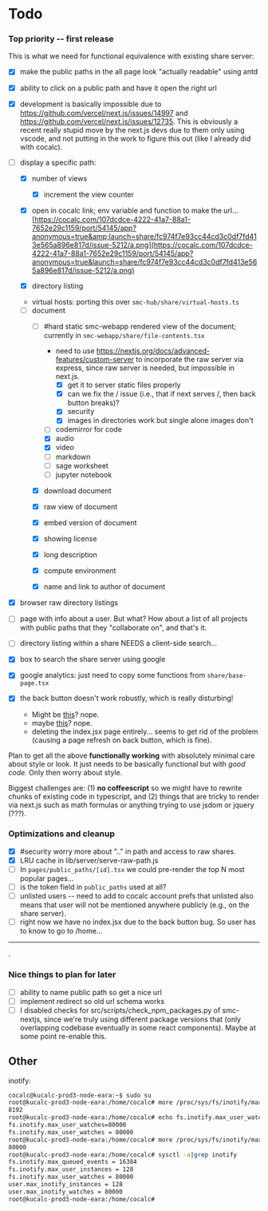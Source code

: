 # Todo

### Top priority -- first release

This is what we need for functional equivalence with existing share server:

- [x] make the public paths in the all page look "actually readable" using antd

- [x] ability to click on a public path and have it open the right url

- [x] development is basically impossible due to https://github.com/vercel/next.js/issues/14997 and https://github.com/vercel/next.js/issues/12735.  This is obviously a recent really stupid move by the next.js devs due to them only using vscode, and not putting in the work to figure this out (like I already did with cocalc).

- [ ] display a specific path:
  - [x] number of views
    - [x] increment the view counter

  - [x] open in cocalc link; env variable and function to make the url...  
    [https://cocalc.com/107dcdce-4222-41a7-88a1-7652e29c1159/port/54145/app?anonymous=true&amp;launch=share/fc974f7e93cc44cd3c0df7fd413e565a896e817d/issue-5212/a.png](https://cocalc.com/107dcdce-4222-41a7-88a1-7652e29c1159/port/54145/app?anonymous=true&launch=share/fc974f7e93cc44cd3c0df7fd413e565a896e817d/issue-5212/a.png)

  - [x]  directory listing

  - virtual hosts: porting this over `smc-hub/share/virtual-hosts.ts`

  - [ ] document
    - [ ] #hard static smc-webapp rendered view of the document; currently in `smc-webapp/share/file-contents.tsx`
      - need to use https://nextjs.org/docs/advanced-features/custom-server to incorporate the raw server via express, since raw server is needed, but impossible in next.js.
        - [x] get it to server static files properly
        - [x] can we fix the / issue (i.e., that if next serves /, then back button breaks)?
        - [x] security
        - [x] images in directories work  but single alone images don't
      - [ ] codemirror for code
      - [x] audio
      - [x] video
      - [ ] markdown
      - [ ] sage worksheet
      - [ ] jupyter notebook
    - [x] download  document
    - [x] raw view of document
    - [x] embed version of document
    - [x] showing license
    - [x] long description
    - [x] compute environment
    - [x] name and link to author of document


- [x] browser raw directory listings

- [ ] page with info about a user.  But what?  How about a list of all projects with public paths that they "collaborate on", and that's it.

- [ ] directory listing within a share NEEDS a client-side search...

- [x] box to search the share server using google

- [x] google analytics: just need to copy some functions from `share/base-page.tsx`

- [x] the back button doesn't work robustly, which is really disturbing!
  - Might be [this](https://github.com/vercel/next.js/issues/7091)? nope.
  - maybe [this](https://github.com/vercel/next.js/issues/9989)? nope.
  - deleting the index.jsx page entirely... seems to get rid of the problem (causing a page refresh on back button, which is fine).

Plan to get all the above **functionally working** with absolutely minimal care about style or look.  It just needs to be basically functional but with _good code._  Only then worry about style.

Biggest challenges are: (1) **no coffeescript** so we might have to rewrite chunks of existing code in typescript, and (2) things that are tricky to render via next.js such as math formulas or anything trying to use jsdom or jquery (???).

### Optimizations and cleanup

- [x] #security  worry more about ".." in path and access to raw shares.
- [x] LRU cache in lib/server/serve-raw-path.js
- [ ]  In `pages/public_paths/[id].tsx`  we could pre-render the top N most popular pages...
- [ ] is the token field in `public_paths`  used at all?
- [ ] unlisted users -- need to add to cocalc account prefs that unlisted also means that user will not be mentioned anywhere publicly (e.g., on the share server).
- [ ] right now we have no index.jsx due to the back button bug.  So user has to know to go to /home...

---

.

### Nice things to plan for later

- [ ] ability to name public path so get a nice url
- [ ] implement redirect so old url schema works
- [ ] I disabled checks for  src/scripts/check\_npm\_packages.py of smc-nextjs, since we're truly using different package versions that (only overlapping codebase eventually in some react components).   Maybe at some point re-enable this.

## Other

inotify:

```sh
cocalc@kucalc-prod3-node-eara:~$ sudo su
root@kucalc-prod3-node-eara:/home/cocalc# more /proc/sys/fs/inotify/max_user_watches
8192
root@kucalc-prod3-node-eara:/home/cocalc# echo fs.inotify.max_user_watches=80000 | sudo tee -a /etc/sysctl.conf && sudo sysctl -p
fs.inotify.max_user_watches=80000
fs.inotify.max_user_watches = 80000
root@kucalc-prod3-node-eara:/home/cocalc# more /proc/sys/fs/inotify/max_user_watches
80000
root@kucalc-prod3-node-eara:/home/cocalc# sysctl -a|grep inotify
fs.inotify.max_queued_events = 16384
fs.inotify.max_user_instances = 128
fs.inotify.max_user_watches = 80000
user.max_inotify_instances = 128
user.max_inotify_watches = 80000
root@kucalc-prod3-node-eara:/home/cocalc#
```

